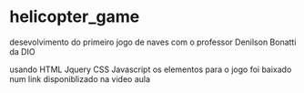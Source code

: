 # helicopter_game
desevolvimento do primeiro jogo de naves com o professor Denilson Bonatti da DIO

usando HTML
Jquery
CSS
Javascript
os elementos para o jogo foi baixado num link disponiblizado na video aula